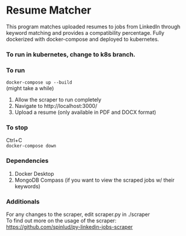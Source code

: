 # Resume Matcher

This program matches uploaded resumes to jobs from LinkedIn through keyword matching and provides a compatibility percentage. Fully dockerized with docker-compose and deployed to kubernetes.

### To run in kubernetes, change to k8s branch.

### To run
`docker-compose up --build`\
(might take a while)

1. Allow the scraper to run completely
2. Navigate to http://localhost:3000/
3. Upload a resume (only available in PDF and DOCX format)


### To stop

Ctrl+C\
`docker-compose down`


### Dependencies

1. Docker Desktop
2. MongoDB Compass (if you want to view the scraped jobs w/ their keywords)


### Additionals

For any changes to the scraper, edit scraper.py in ./scraper\
To find out more on the usage of the scraper: https://github.com/spinlud/py-linkedin-jobs-scraper

